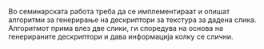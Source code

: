 Во семинарската работа треба да се имплементираат и опишат алгоритми за генерирање на дескриптори за текстура за дадена слика. Алгоритмот прима влез две слики, ги споредува на основа на генерираните дескриптори и дава информација колку се слични.
